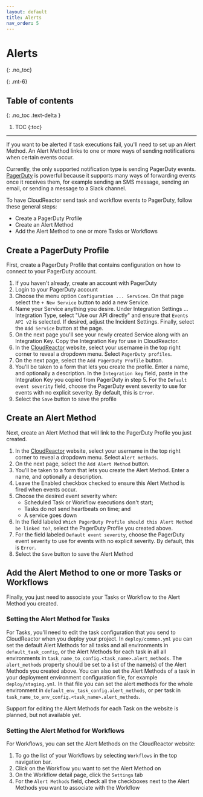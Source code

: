 ```yaml
---
layout: default
title: Alerts
nav_order: 5
---
```


# Alerts
{: .no_toc}

{: .mt-6}
## Table of contents
{: .no_toc .text-delta }

1. TOC
{:toc}

---

If you want to be alerted if task executions fail, you'll need to set up an 
Alert Method. An Alert Method links to one or more ways of sending notifications
when certain events occur.

Currently, the only supported notification type is sending PagerDuty events.
[PagerDuty](https://pagerduty.com) is powerful because it supports many ways
of forwarding events once it receives them, for example sending an SMS message,
sending an email, or sending a message to a Slack channel.

To have CloudReactor send task and workflow events to PagerDuty, follow these 
general steps:

* Create a PagerDuty Profile
* Create an Alert Method
* Add the Alert Method to one or more Tasks or Workflows

## Create a PagerDuty Profile

First, create a PagerDuty Profile that contains configuration on how to
connect to your PagerDuty account.

1. If you haven't already, create an account with PagerDuty
2. Login to your PagerDuty account
3. Choose the menu option `Configuration ... Services`. On that page 
select the `+ New Service` button to add a new Service.
4. Name your Service anything you desire. Under Integration Settings ... Integration Type, select "Use our API directly" and ensure that 
`Events API v2` is selected. If desired, adjust the Incident Settings.
Finally, select the `Add Service` button at the page.
5. On the next page you'll see your newly created Service along with an Integration Key. Copy the Integration Key for use in CloudReactor.
6. In the [CloudReactor](https://processescloudreactor.io/) website, 
select your username in the top right corner to reveal a dropdown menu. Select `PagerDuty profiles`. 
7. On the next page, select the `Add PagerDuty Profile` button.
8. You'll be taken to a form that lets you create the profile. Enter a
name, and optionally a description. In the `Integration key` field,  paste in the Integration Key you copied from PagerDuty in step 5. For the 
`Default event severity` field, choose the PagerDuty event severity to 
use for events with no explicit severity. By default, this is `Error`.
9. Select the `Save` button to save the profile 

## Create an Alert Method

Next, create an Alert Method that will link to the PagerDuty Profile you just
created.

1. In the [CloudReactor](https://processescloudreactor.io/) website, 
select your username in the top right corner to reveal a dropdown menu. Select `Alert methods`. 
2. On the next page, select the `Add Alert Method` button.
3. You'll be taken to a form that lets you create the Alert Method. Enter a
name, and optionally a description.
4. Leave the Enabled checkbox checked to ensure this Alert Method is fired
when events occur.
5. Choose the desired event severity when: 
    * Scheduled Task or Workflow executions don't start; 
    * Tasks do not send heartbeats on time; and
    * A service goes down
6. In the field labeled 
`Which PagerDuty Profile should this Alert Method be linked to?`,
select the PagerDuty Profile you created above.
7. For the field labeled `Default event severity`, choose the PagerDuty event severity to use for events with no explicit severity. By default, this is `Error`.
8. Select the `Save` button to save the Alert Method

## Add the Alert Method to one or more Tasks or Workflows

Finally, you just need to associate your Tasks or Workflow to the Alert Method you created.

### Setting the Alert Method for Tasks

For Tasks, you'll need to edit the task configuration that you send to 
CloudReactor when you deploy your project. In 
`deploy/common.yml` you can set the default Alert Methods
for all tasks and all environments in `default_task_config`, or the Alert Methods for each task in all all environments in `task_name_to_config.<task_name>.alert_methods`. The
`alert_methods` property should be set to a list of the name(s) of 
the Alert Methods you created above. You can also set the Alert
Methods of a task in your deployment environment configuration
file, for example `deploy/staging.yml`. In that file you can 
set the alert methods for the whole environment in `default_env_task_config.alert_methods`, or per task in 
`task_name_to_env_config.<task_name>.alert_methods`.

Support for editing the Alert Methods for each Task on the website
is planned, but not available yet.

### Setting the Alert Method for Workflows

For Workflows, you can set the Alert Methods on the CloudReactor 
website:

1. To go the list of your Workflows by selecting `Workflows` in the top
navigation bar.
2. Click on the Workflow you want to set the Alert Method on
3. On the Workflow detail page, click the `Settings` tab
4. For the `Alert Methods` field, check all the checkboxes next to the
Alert Methods you want to associate with the Workflow